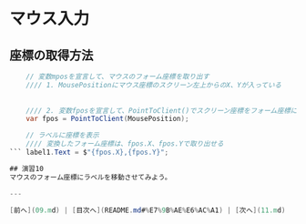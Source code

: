 # マウス入力

## 座標の取得方法
```cs
    // 変数mposを宣言して、マウスのフォーム座標を取り出す
    //// 1. MousePositionにマウス座標のスクリーン左上からのX、Yが入っている
    
    
    //// 2. 変数fposを宣言して、PointToClient()でスクリーン座標をフォーム座標に変換
    var fpos = PointToClient(MousePosition);

    // ラベルに座標を表示
    //// 変換したフォーム座標は、fpos.X、fpos.Yで取り出せる
``` label1.Text = $"{fpos.X},{fpos.Y}";

## 演習10
マウスのフォーム座標にラベルを移動させてみよう。

---

[前へ](09.md) | [目次へ](README.md#%E7%9B%AE%E6%AC%A1) | [次へ](11.md)
